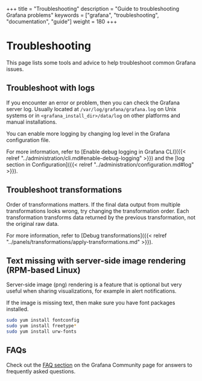 +++
title = "Troubleshooting"
description = "Guide to troubleshooting Grafana problems"
keywords = ["grafana", "troubleshooting", "documentation", "guide"]
weight = 180
+++

# Troubleshooting

This page lists some tools and advice to help troubleshoot common Grafana issues.

## Troubleshoot with logs

If you encounter an error or problem, then you can check the Grafana server log. Usually located at `/var/log/grafana/grafana.log` on Unix systems or in `<grafana_install_dir>/data/log` on other platforms and manual installations.

You can enable more logging by changing log level in the Grafana configuration file.

For more information, refer to [Enable debug logging in Grafana CLI]({{< relref "../administration/cli.md#enable-debug-logging" >}}) and the [log section in Configuration]({{< relref "../administration/configuration.md#log" >}}).

## Troubleshoot transformations

Order of transformations matters. If the final data output from multiple transformations looks wrong, try changing the transformation order. Each transformation transforms data returned by the previous transformation, not the original raw data.

For more information, refer to [Debug transformations]({{< relref "../panels/transformations/apply-transformations.md" >}}).

## Text missing with server-side image rendering (RPM-based Linux)

Server-side image (png) rendering is a feature that is optional but very useful when sharing visualizations, for example in alert notifications.

If the image is missing text, then make sure you have font packages installed.

```bash
sudo yum install fontconfig
sudo yum install freetype*
sudo yum install urw-fonts
```

## FAQs

Check out the [FAQ section](https://community.grafana.com/c/howto/faq) on the Grafana Community page for answers to frequently
asked questions.

<!-- BEGIN Optimal Workshop Intercept Snippet --><div id='owInviteSnippet' style='position:fixed;right:20px;bottom:20px;width:280px;padding:20px;margin:0;border-radius:6px;background:#1857B8;color:#F7F8FA;text-align:left;z-index:2200000000;opacity:0;transition:opacity 500ms;-webkit-transition:opacity 500ms;display:none;'><div id='owInviteMessage' style='padding:0;margin:0 0 20px 0;font-size:16px;'>Got a spare two and a half minutes to help us improve the docs?</div><a id='owInviteOk' href='https://Grafana.optimalworkshop.com/questions/grafana-docs?tag=docs&utm_medium=intercept' onclick='this.parentNode.style.display="none";' target='_blank' style='color:#F7FAFF;font-size:16px;font-weight:bold;text-decoration:underline;'>Yes, I&#x27;ll help</a><a id='owInviteCancel' href='javascript:void(0)' onclick='this.parentNode.style.display="none";' style='color:#F7F8FA;font-size:14px;text-decoration:underline;float:right;'>Close</a></div><script>var owOnload=function(){if(-1==document.cookie.indexOf('ow-intercept-quiz-4ior230e')){var o=new XMLHttpRequest;o.onloadend=function(){try{var o=document.getElementById('owInviteSnippet');var date=new Date();date.setMonth(date.getMonth()+1);this.response&&JSON.parse(this.response).active===!0&&(document.cookie='ow-intercept-quiz-4ior230e=Done;path=/;expires='+date.toUTCString()+';',setTimeout(function(){o.style.display='block',o.style.opacity=1},2e3))}catch(e){}},o.open('POST','https://app.optimalworkshop.com/survey_status/questions/4ior230e/active'),o.send()}};if(window.addEventListener){window.addEventListener('load',function(){owOnload();});}else if(window.attachEvent){window.attachEvent('onload',function(){owOnload();});}</script><!-- END Optimal Workshop snippet -->
